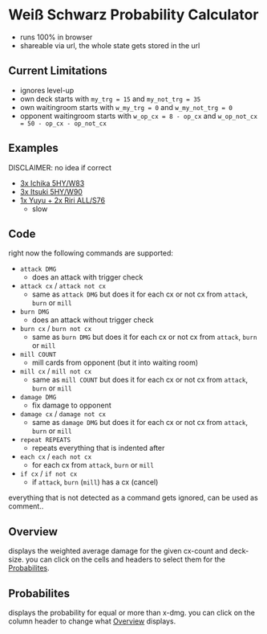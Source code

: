 # Weiß Schwarz Probability Calculator

* runs 100% in browser
* shareable via url, the whole state gets stored in the url

## Current Limitations

* ignores level-up
* own deck starts with `my_trg = 15` and `my_not_trg = 35`
* own waitingroom starts with `w_my_trg = 0` and `w_my_not_trg = 0`
* opponent waitingroom starts with `w_op_cx = 8 - op_cx` and `w_op_not_cx = 50 - op_cx - op_not_cx`

## Examples

DISCLAIMER: no idea if correct

* [3x Ichika 5HY/W83](https://kokutoru.github.io/ws-probability-calculator/?*9il8zWi5yAC0tHkk9W3LtzdQ9l9XzKZkk5O8_3u-r0aiBTXArcEwwVJ9xGq8bYJM6p3lSDEb_8Qe4*N.jPkhcRxAX-)
* [3x Itsuki 5HY/W90](https://kokutoru.github.io/ws-probability-calculator/?mTAdHkyYWiBFjPnSoo9QChNSyPiqZOjsRVTmuHoN*f4xGATxpCl9gkQX_GndfDf..6mU3di3SERXVvTbZmzmQ)
* [1x Yuyu + 2x Riri ALL/S76](https://kokutoru.github.io/ws-probability-calculator/?mNuf9spToe_hsSvgCzszvYSAwkwSB8lY_uzTBmNoz3bx4qIv4HMZvY*H8rRsAhEkHLQOYqQZWHJJhVTVEEjC.t3rTk4u2nQZ.VRg4PS1Sw)
  * slow

## Code

right now the following commands are supported:

* `attack DMG`
    * does an attack with trigger check
* `attack cx` / `attack not cx`
    * same as `attack DMG` but does it for each cx or not cx from `attack`, `burn` or `mill`
* `burn DMG`
    * does an attack without trigger check
* `burn cx` / `burn not cx`
    * same as `burn DMG` but does it for each cx or not cx from `attack`, `burn` or `mill`
* `mill COUNT`
    * mill cards from opponent (but it into waiting room)
* `mill cx` / `mill not cx`
    * same as `mill COUNT` but does it for each cx or not cx from `attack`, `burn` or `mill`
* `damage DMG`
    * fix damage to opponent
* `damage cx` / `damage not cx`
    * same as `damage DMG` but does it for each cx or not cx from `attack`, `burn` or `mill`
* `repeat REPEATS`
    * repeats everything that is indented after
* `each cx` / `each not cx`
    * for each cx from `attack`, `burn` or `mill`
* `if cx` / `if not cx`
    * if `attack`, `burn` (`mill`) has a cx (cancel)

everything that is not detected as a command gets ignored, can be used as comment..

## Overview

displays the weighted average damage for the given cx-count and deck-size.
you can click on the cells and headers to select them for the [Probabilites](#probabilites).

## Probabilites

displays the probability for equal or more than x-dmg.
you can click on the column header to change what [Overview](#overview) displays.
